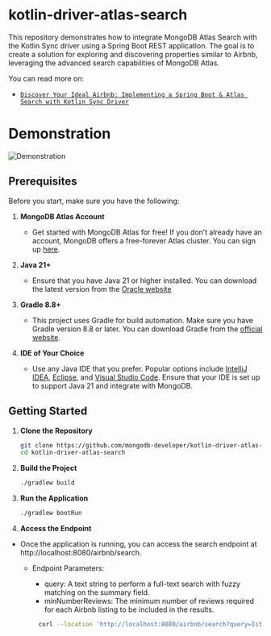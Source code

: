 # kotlin-driver-atlas-search
This repository demonstrates how to integrate MongoDB Atlas Search with the Kotlin Sync driver using a Spring Boot REST application. The goal is to create a solution for exploring and discovering properties similar to Airbnb, leveraging the advanced search capabilities of MongoDB Atlas.

You can read more on:
- [`Discover Your Ideal Airbnb: Implementing a Spring Boot & Atlas Search with Kotlin Sync Driver`](https://www.mongodb.com/developer/products/atlas/TODOnewURL)

# Demonstration
![Demonstration](./demonstration/demonstration.gif)

## Prerequisites

Before you start, make sure you have the following:

1. **MongoDB Atlas Account**
    - Get started with MongoDB Atlas for free! If you don’t already have an account, MongoDB offers a free-forever Atlas cluster. You can sign up [here](https://www.mongodb.com/cloud/atlas).

2. **Java 21+**
    - Ensure that you have Java 21 or higher installed. You can download the latest version from the [Oracle website](https://www.oracle.com/java/technologies/javase-downloads.html)

3. **Gradle 8.8+**
    - This project uses Gradle for build automation. Make sure you have Gradle version 8.8 or later. You can download Gradle from the [official website](https://gradle.org/install/).

4. **IDE of Your Choice**
    - Use any Java IDE that you prefer. Popular options include [IntelliJ IDEA](https://www.jetbrains.com/idea/), [Eclipse](https://www.eclipse.org/), and [Visual Studio Code](https://code.visualstudio.com/). Ensure that your IDE is set up to support Java 21 and integrate with MongoDB.

## Getting Started

1. **Clone the Repository**

   ```bash
   git clone https://github.com/mongodb-developer/kotlin-driver-atlas-search.git
   cd kotlin-driver-atlas-search

2. **Build the Project**

   ```bash
   ./gradlew build

3. **Run the Application**

   ```bash
   ./gradlew bootRun

4. **Access the Endpoint**

- Once the application is running, you can access the search endpoint at http://localhost:8080/airbnb/search.

  - Endpoint Parameters:

    - query: A text string to perform a full-text search with fuzzy matching on the summary field.
    - minNumberReviews: The minimum number of reviews required for each Airbnb listing to be included in the results.
  
  
   ```bash
        curl --location 'http://localhost:8080/airbnb/search?query=Istambun&minNumberReviews=50'
